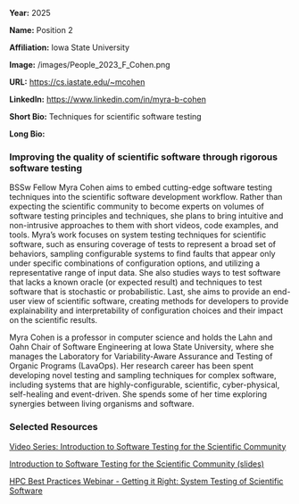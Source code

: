 **Year:** 2025

**Name:** Position 2

**Affiliation:** Iowa State University

**Image:** /images/People_2023_F_Cohen.png

**URL:** https://cs.iastate.edu/~mcohen

**LinkedIn:** https://www.linkedin.com/in/myra-b-cohen

**Short Bio:** Techniques for scientific software testing

**Long Bio:**

### Improving the quality of scientific software through rigorous software testing

BSSw Fellow Myra Cohen aims to embed cutting-edge software testing techniques into the scientific software development workflow.  Rather than expecting the scientific community to become experts on volumes of software testing principles and techniques, she plans to bring intuitive and non-intrusive approaches to them with short videos, code examples, and tools. Myra’s work focuses on system testing techniques for scientific software, such as ensuring coverage of tests to represent a broad set of behaviors, sampling configurable systems to find faults that appear only under specific combinations of configuration options, and utilizing a representative range of input data.  She also studies ways to test software that lacks a known oracle (or expected result) and techniques to test software that is stochastic or probabilistic. Last, she aims to provide an end-user view of scientific software, creating methods for developers to provide explainability and interpretability of configuration choices and their impact on the scientific results.

Myra Cohen is a professor in computer science and holds the Lahn and Oahn Chair of Software Engineering at Iowa State University, where she manages the Laboratory for Variability-Aware Assurance and Testing of Organic Programs (LavaOps). Her research career has been spent developing novel testing and sampling techniques for complex software, including systems that are highly-configurable, scientific, cyber-physical, self-healing and event-driven. She spends some of her time exploring synergies between living organisms and software.

### Selected Resources

<a href="https://youtube.com/playlist?list=PL09-QGkSFEKk5agMHJp-InaMQZnRmMHAH&si=OFpcN2qkC__c6XSk" class="link-row">Video Series: Introduction to Software Testing for the Scientific Community</a>

<a href="https://github.com/LavaOps/BSSw-Testing" class="link-row">Introduction to Software Testing for the Scientific Community (slides)</a>

<a href="https://ideas-productivity.org/events/hpcbp-083-gettingitright" class="link-row">HPC Best Practices Webinar - Getting it Right: System Testing of Scientific Software</a>

